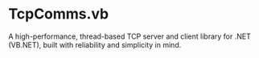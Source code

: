 # TcpComms.vb
A high-performance, thread-based TCP server and client library for .NET (VB.NET), built with reliability and simplicity in mind.
